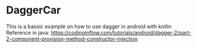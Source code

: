# DaggerCar
This is a bassic example on how to use dagger in android with kotlin
Reference in java: https://codinginflow.com/tutorials/android/dagger-2/part-2-component-provision-method-constructor-injection
